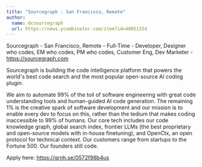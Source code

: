 ```yaml
---
title: "Sourcegraph : San Francisco, Remote"
author:
  name: dcsourcegraph
  url: https://news.ycombinator.com/item?id=40851154
---
```

Sourcegraph - San Francisco, Remote - Full-Time - Developer, Designer who codes, EM who codes, PM who codes, Customer Eng, Dev Marketer - <a href="https:&#x2F;&#x2F;sourcegraph.com" rel="nofollow">https:&#x2F;&#x2F;sourcegraph.com</a>

Sourcegraph is building the code intelligence platform that powers the world&#x27;s best code search and the most popular open-source AI coding plugin.

We aim to automate 99% of the toil of software engineering with great code understanding tools and human-guided AI code generation. The remaining 1% is the creative spark of software development and our mission is to enable every dev to focus on this, rather than the tedium that makes coding inaccessible to 99% of humans. Our core tech includes our code knowledge graph, global search index, frontier LLMs (the best proprietary and open-source models with in-house finetuning), and OpenCtx, an open protocol for technical context. Our customers range from startups to the Fortune 500. Our founders still code.

Apply here: <a href="https:&#x2F;&#x2F;grnh.se&#x2F;0572f98b4us" rel="nofollow">https:&#x2F;&#x2F;grnh.se&#x2F;0572f98b4us</a>

